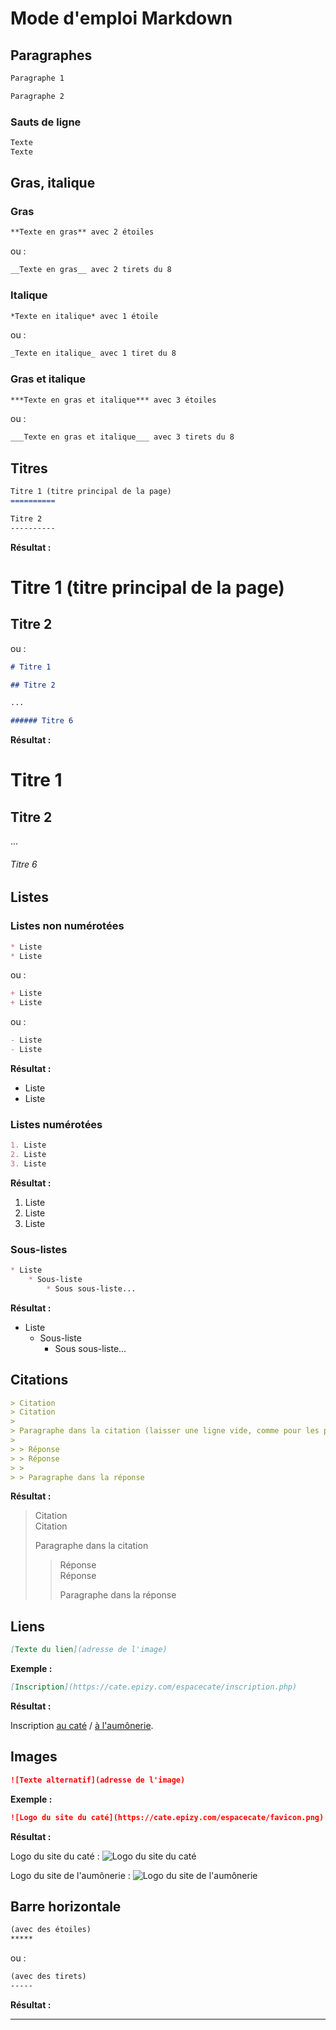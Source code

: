 # Mode d'emploi Markdown

## Paragraphes

```markdown
Paragraphe 1

Paragraphe 2
```

### Sauts de ligne

```markdown
Texte
Texte
```

## Gras, italique

### Gras

```markdown
**Texte en gras** avec 2 étoiles
```
ou :

```markdown
__Texte en gras__ avec 2 tirets du 8
```

### Italique

```markdown
*Texte en italique* avec 1 étoile
```
ou :

```markdown
_Texte en italique_ avec 1 tiret du 8
```

### Gras et italique

```markdown
***Texte en gras et italique*** avec 3 étoiles
```

ou :

```markdown
___Texte en gras et italique___ avec 3 tirets du 8
```

## Titres

```markdown
Titre 1 (titre principal de la page)
==========

Titre 2
----------
```

**Résultat :**

Titre 1 (titre principal de la page)
==========

Titre 2
----------

ou :

```markdown
# Titre 1

## Titre 2

...

###### Titre 6
```

**Résultat :**

# Titre 1

## Titre 2

...

###### Titre 6

## Listes

### Listes non numérotées

```markdown
* Liste
* Liste
```

ou :

```markdown
+ Liste
+ Liste
```

ou :

```markdown
- Liste
- Liste
```

**Résultat :**

- Liste
- Liste

### Listes numérotées

```markdown
1. Liste
2. Liste
3. Liste
```

**Résultat :**

1. Liste
2. Liste
3. Liste

### Sous-listes

```markdown
* Liste
	* Sous-liste
		* Sous sous-liste...
```

**Résultat :**

* Liste
	* Sous-liste
		* Sous sous-liste...

## Citations

```markdown
> Citation
> Citation
> 
> Paragraphe dans la citation (laisser une ligne vide, comme pour les paragraphes normaux)
> 
> > Réponse
> > Réponse
> > 
> > Paragraphe dans la réponse
```

**Résultat :**

> Citation  
> Citation
> 
> Paragraphe dans la citation
> 
> > Réponse  
> > Réponse
> > 
> > Paragraphe dans la réponse

## Liens

```markdown
[Texte du lien](adresse de l'image)
```
**Exemple :**

```markdown
[Inscription](https://cate.epizy.com/espacecate/inscription.php)
```

**Résultat :**

Inscription [au caté](https://cate.epizy.com/espacecate/inscription.php) / [à l'aumônerie](https://cate.epizy.com/aumonerie/inscription.php).

## Images

```markdown
![Texte alternatif](adresse de l'image)
```

**Exemple :**

```markdown
![Logo du site du caté](https://cate.epizy.com/espacecate/favicon.png)
```

**Résultat :**

Logo du site du caté :
![Logo du site du caté](https://cate.epizy.com/espacecate/favicon.png)

Logo du site de l'aumônerie :
![Logo du site de l'aumônerie](https://cate.epizy.com/aumonerie/favicon.png)

## Barre horizontale

```markdown
(avec des étoiles)
*****
```

ou :

```markdown
(avec des tirets)
-----
```

**Résultat :**

-----
